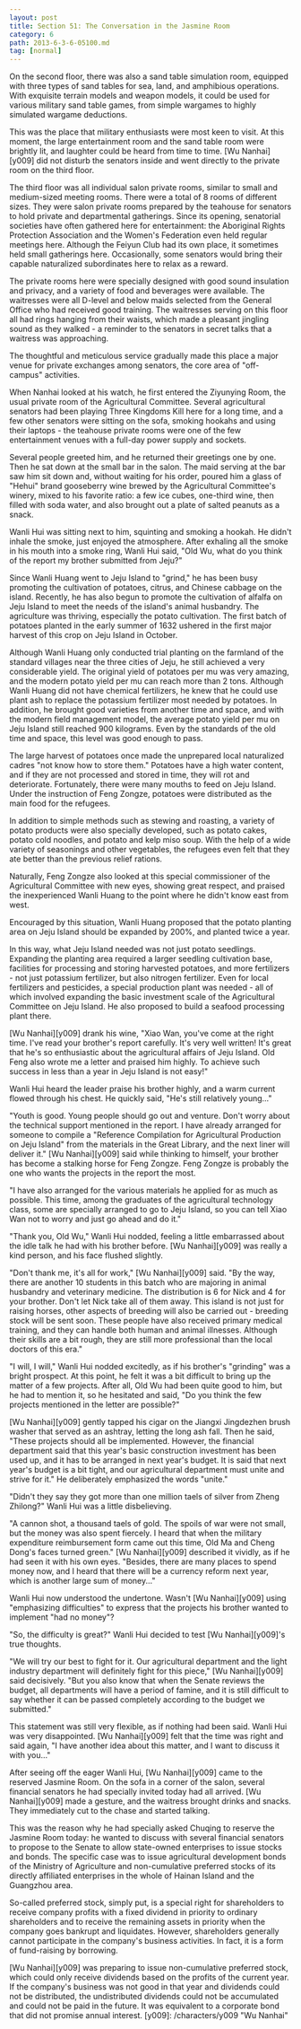 ```yaml
---
layout: post
title: Section 51: The Conversation in the Jasmine Room
category: 6
path: 2013-6-3-6-05100.md
tag: [normal]
---
```


On the second floor, there was also a sand table simulation room, equipped with three types of sand tables for sea, land, and amphibious operations. With exquisite terrain models and weapon models, it could be used for various military sand table games, from simple wargames to highly simulated wargame deductions.

This was the place that military enthusiasts were most keen to visit. At this moment, the large entertainment room and the sand table room were brightly lit, and laughter could be heard from time to time. [Wu Nanhai][y009] did not disturb the senators inside and went directly to the private room on the third floor.

The third floor was all individual salon private rooms, similar to small and medium-sized meeting rooms. There were a total of 8 rooms of different sizes. They were salon private rooms prepared by the teahouse for senators to hold private and departmental gatherings. Since its opening, senatorial societies have often gathered here for entertainment: the Aboriginal Rights Protection Association and the Women's Federation even held regular meetings here. Although the Feiyun Club had its own place, it sometimes held small gatherings here. Occasionally, some senators would bring their capable naturalized subordinates here to relax as a reward.

The private rooms here were specially designed with good sound insulation and privacy, and a variety of food and beverages were available. The waitresses were all D-level and below maids selected from the General Office who had received good training. The waitresses serving on this floor all had rings hanging from their waists, which made a pleasant jingling sound as they walked - a reminder to the senators in secret talks that a waitress was approaching.

The thoughtful and meticulous service gradually made this place a major venue for private exchanges among senators, the core area of "off-campus" activities.

When Nanhai looked at his watch, he first entered the Ziyunying Room, the usual private room of the Agricultural Committee. Several agricultural senators had been playing Three Kingdoms Kill here for a long time, and a few other senators were sitting on the sofa, smoking hookahs and using their laptops - the teahouse private rooms were one of the few entertainment venues with a full-day power supply and sockets.

Several people greeted him, and he returned their greetings one by one. Then he sat down at the small bar in the salon. The maid serving at the bar saw him sit down and, without waiting for his order, poured him a glass of "Hehui" brand gooseberry wine brewed by the Agricultural Committee's winery, mixed to his favorite ratio: a few ice cubes, one-third wine, then filled with soda water, and also brought out a plate of salted peanuts as a snack.

Wanli Hui was sitting next to him, squinting and smoking a hookah. He didn't inhale the smoke, just enjoyed the atmosphere. After exhaling all the smoke in his mouth into a smoke ring, Wanli Hui said, "Old Wu, what do you think of the report my brother submitted from Jeju?"

Since Wanli Huang went to Jeju Island to "grind," he has been busy promoting the cultivation of potatoes, citrus, and Chinese cabbage on the island. Recently, he has also begun to promote the cultivation of alfalfa on Jeju Island to meet the needs of the island's animal husbandry. The agriculture was thriving, especially the potato cultivation. The first batch of potatoes planted in the early summer of 1632 ushered in the first major harvest of this crop on Jeju Island in October.

Although Wanli Huang only conducted trial planting on the farmland of the standard villages near the three cities of Jeju, he still achieved a very considerable yield. The original yield of potatoes per mu was very amazing, and the modern potato yield per mu can reach more than 2 tons. Although Wanli Huang did not have chemical fertilizers, he knew that he could use plant ash to replace the potassium fertilizer most needed by potatoes. In addition, he brought good varieties from another time and space, and with the modern field management model, the average potato yield per mu on Jeju Island still reached 900 kilograms. Even by the standards of the old time and space, this level was good enough to pass.

The large harvest of potatoes once made the unprepared local naturalized cadres "not know how to store them." Potatoes have a high water content, and if they are not processed and stored in time, they will rot and deteriorate. Fortunately, there were many mouths to feed on Jeju Island. Under the instruction of Feng Zongze, potatoes were distributed as the main food for the refugees.

In addition to simple methods such as stewing and roasting, a variety of potato products were also specially developed, such as potato cakes, potato cold noodles, and potato and kelp miso soup. With the help of a wide variety of seasonings and other vegetables, the refugees even felt that they ate better than the previous relief rations.

Naturally, Feng Zongze also looked at this special commissioner of the Agricultural Committee with new eyes, showing great respect, and praised the inexperienced Wanli Huang to the point where he didn't know east from west.

Encouraged by this situation, Wanli Huang proposed that the potato planting area on Jeju Island should be expanded by 200%, and planted twice a year.

In this way, what Jeju Island needed was not just potato seedlings. Expanding the planting area required a larger seedling cultivation base, facilities for processing and storing harvested potatoes, and more fertilizers - not just potassium fertilizer, but also nitrogen fertilizer. Even for local fertilizers and pesticides, a special production plant was needed - all of which involved expanding the basic investment scale of the Agricultural Committee on Jeju Island. He also proposed to build a seafood processing plant there.

[Wu Nanhai][y009] drank his wine, "Xiao Wan, you've come at the right time. I've read your brother's report carefully. It's very well written! It's great that he's so enthusiastic about the agricultural affairs of Jeju Island. Old Feng also wrote me a letter and praised him highly. To achieve such success in less than a year in Jeju Island is not easy!"

Wanli Hui heard the leader praise his brother highly, and a warm current flowed through his chest. He quickly said, "He's still relatively young..."

"Youth is good. Young people should go out and venture. Don't worry about the technical support mentioned in the report. I have already arranged for someone to compile a "Reference Compilation for Agricultural Production on Jeju Island" from the materials in the Great Library, and the next liner will deliver it." [Wu Nanhai][y009] said while thinking to himself, your brother has become a stalking horse for Feng Zongze. Feng Zongze is probably the one who wants the projects in the report the most.

"I have also arranged for the various materials he applied for as much as possible. This time, among the graduates of the agricultural technology class, some are specially arranged to go to Jeju Island, so you can tell Xiao Wan not to worry and just go ahead and do it."

"Thank you, Old Wu," Wanli Hui nodded, feeling a little embarrassed about the idle talk he had with his brother before. [Wu Nanhai][y009] was really a kind person, and his face flushed slightly.

"Don't thank me, it's all for work," [Wu Nanhai][y009] said. "By the way, there are another 10 students in this batch who are majoring in animal husbandry and veterinary medicine. The distribution is 6 for Nick and 4 for your brother. Don't let Nick take all of them away. This island is not just for raising horses, other aspects of breeding will also be carried out - breeding stock will be sent soon. These people have also received primary medical training, and they can handle both human and animal illnesses. Although their skills are a bit rough, they are still more professional than the local doctors of this era."

"I will, I will," Wanli Hui nodded excitedly, as if his brother's "grinding" was a bright prospect. At this point, he felt it was a bit difficult to bring up the matter of a few projects. After all, Old Wu had been quite good to him, but he had to mention it, so he hesitated and said, "Do you think the few projects mentioned in the letter are possible?"

[Wu Nanhai][y009] gently tapped his cigar on the Jiangxi Jingdezhen brush washer that served as an ashtray, letting the long ash fall. Then he said, "These projects should all be implemented. However, the financial department said that this year's basic construction investment has been used up, and it has to be arranged in next year's budget. It is said that next year's budget is a bit tight, and our agricultural department must unite and strive for it." He deliberately emphasized the words "unite."

"Didn't they say they got more than one million taels of silver from Zheng Zhilong?" Wanli Hui was a little disbelieving.

"A cannon shot, a thousand taels of gold. The spoils of war were not small, but the money was also spent fiercely. I heard that when the military expenditure reimbursement form came out this time, Old Ma and Cheng Dong's faces turned green." [Wu Nanhai][y009] described it vividly, as if he had seen it with his own eyes. "Besides, there are many places to spend money now, and I heard that there will be a currency reform next year, which is another large sum of money..."

Wanli Hui now understood the undertone. Wasn't [Wu Nanhai][y009] using "emphasizing difficulties" to express that the projects his brother wanted to implement "had no money"?

"So, the difficulty is great?" Wanli Hui decided to test [Wu Nanhai][y009]'s true thoughts.

"We will try our best to fight for it. Our agricultural department and the light industry department will definitely fight for this piece," [Wu Nanhai][y009] said decisively. "But you also know that when the Senate reviews the budget, all departments will have a period of famine, and it is still difficult to say whether it can be passed completely according to the budget we submitted."

This statement was still very flexible, as if nothing had been said. Wanli Hui was very disappointed. [Wu Nanhai][y009] felt that the time was right and said again, "I have another idea about this matter, and I want to discuss it with you..."

After seeing off the eager Wanli Hui, [Wu Nanhai][y009] came to the reserved Jasmine Room. On the sofa in a corner of the salon, several financial senators he had specially invited today had all arrived. [Wu Nanhai][y009] made a gesture, and the waitress brought drinks and snacks. They immediately cut to the chase and started talking.

This was the reason why he had specially asked Chuqing to reserve the Jasmine Room today: he wanted to discuss with several financial senators to propose to the Senate to allow state-owned enterprises to issue stocks and bonds. The specific case was to issue agricultural development bonds of the Ministry of Agriculture and non-cumulative preferred stocks of its directly affiliated enterprises in the whole of Hainan Island and the Guangzhou area.

So-called preferred stock, simply put, is a special right for shareholders to receive company profits with a fixed dividend in priority to ordinary shareholders and to receive the remaining assets in priority when the company goes bankrupt and liquidates. However, shareholders generally cannot participate in the company's business activities. In fact, it is a form of fund-raising by borrowing.

[Wu Nanhai][y009] was preparing to issue non-cumulative preferred stock, which could only receive dividends based on the profits of the current year. If the company's business was not good in that year and dividends could not be distributed, the undistributed dividends could not be accumulated and could not be paid in the future. It was equivalent to a corporate bond that did not promise annual interest.
[y009]: /characters/y009 "Wu Nanhai"